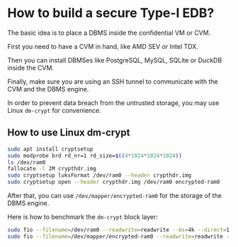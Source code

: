 # How to build a secure Type-I EDB?

The basic idea is to place a DBMS inside the confidential VM or CVM.

First you need to have a CVM in hand, like AMD SEV or Intel TDX.

Then you can install DBMSes like PostgreSQL, MySQL, SQLite or DuckDB inside the CVM.

Finally, make sure you are using an SSH tunnel to communicate with the CVM and the DBMS engine.

In order to prevent data breach from the untrusted storage, you may use Linux `dm-crypt` for convenience.

## How to use Linux dm-crypt

```bash
sudo apt install cryptsetup
sudo modprobe brd rd_nr=1 rd_size=$((4*1024*1024*1024))
ls /dev/ram0
fallocate -l 2M crypthdr.img
sudo cryptsetup luksFormat /dev/ram0 --header crypthdr.img
sudo cryptsetup open --header crypthdr.img /dev/ram0 encrypted-ram0
```

After that, you can use `/dev/mapper/encrypted-ram0` for the storage of the DBMS engine.

Here is how to benchmark the `dm-crypt` block layer:
```bash
sudo fio --filename=/dev/ram0 --readwrite=readwrite --bs=4k --direct=1 --loops=10 --name=plain
sudo fio --filename=/dev/mapper/encrypted-ram0 --readwrite=readwrite --bs=4k --direct=1 --loops=1 --name=crypt
```